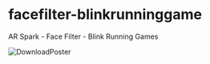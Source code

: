 # facefilter-blinkrunninggame
AR Spark - Face Filter - Blink Running Games

![DownloadPoster](https://user-images.githubusercontent.com/14294482/59340641-92a8e680-8d30-11e9-9059-aad3963a0073.png)
